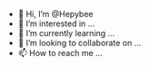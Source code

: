 - 👋 Hi, I’m @Hepybee
- 👀 I’m interested in ...
- 🌱 I’m currently learning ...
- 💞️ I’m looking to collaborate on ...
- 📫 How to reach me ...

<!---
Hepybee/Hepybee is a ✨ special ✨ repository because its `README.md` (this file) appears on your GitHub profile.
You can click the Preview link to take a look at your changes.
--->
